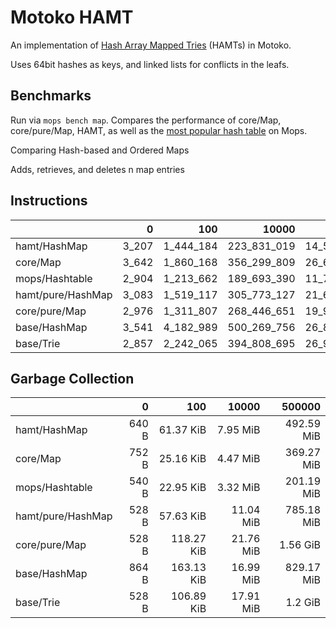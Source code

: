 # Motoko HAMT

An implementation of [Hash Array Mapped Tries] (HAMTs) in Motoko.

Uses 64bit hashes as keys, and linked lists for conflicts in the leafs.

## Benchmarks

Run via `mops bench map`. Compares the performance of core/Map, core/pure/Map, HAMT, as well as the [most popular hash table](https://github.com/ZhenyaUsenko/motoko-hash-map) on Mops.

Comparing Hash-based and Ordered Maps

Adds, retrieves, and deletes n map entries


## Instructions

|                   |     0 |       100 |       10000 |         500000 |
| :---------------- | ----: | --------: | ----------: | -------------: |
| hamt/HashMap      | 3_207 | 1_444_184 | 223_831_019 | 14_581_223_825 |
| core/Map          | 3_642 | 1_860_168 | 356_299_809 | 26_656_132_329 |
| mops/Hashtable    | 2_904 | 1_213_662 | 189_693_390 | 11_776_742_922 |
| hamt/pure/HashMap | 3_083 | 1_519_117 | 305_773_127 | 21_663_859_709 |
| core/pure/Map     | 2_976 | 1_311_807 | 268_446_651 | 19_906_471_429 |
| base/HashMap      | 3_541 | 4_182_989 | 500_269_756 | 26_873_255_625 |
| base/Trie         | 2_857 | 2_242_065 | 394_808_695 | 26_984_505_316 |


## Garbage Collection

|                   |     0 |        100 |     10000 |     500000 |
| :---------------- | ----: | ---------: | --------: | ---------: |
| hamt/HashMap      | 640 B |  61.37 KiB |  7.95 MiB | 492.59 MiB |
| core/Map          | 752 B |  25.16 KiB |  4.47 MiB | 369.27 MiB |
| mops/Hashtable    | 540 B |  22.95 KiB |  3.32 MiB | 201.19 MiB |
| hamt/pure/HashMap | 528 B |  57.63 KiB | 11.04 MiB | 785.18 MiB |
| core/pure/Map     | 528 B | 118.27 KiB | 21.76 MiB |   1.56 GiB |
| base/HashMap      | 864 B | 163.13 KiB | 16.99 MiB | 829.17 MiB |
| base/Trie         | 528 B | 106.89 KiB | 17.91 MiB |    1.2 GiB |


[Hash Array Mapped Tries]: https://infoscience.epfl.ch/server/api/core/bitstreams/f66a3023-2cd0-4b26-af6e-91a9a6ae7450/content
